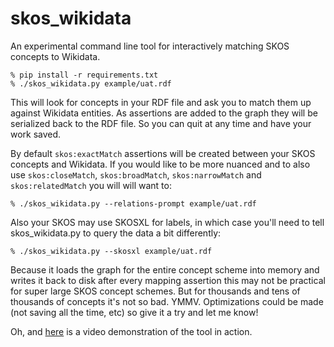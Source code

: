 # skos_wikidata

An experimental command line tool for interactively matching SKOS concepts
to Wikidata.

    % pip install -r requirements.txt
    % ./skos_wikidata.py example/uat.rdf

This will look for concepts in your RDF file and ask you to match them up
against Wikidata entities. As assertions are added to the graph they will be 
serialized back to the RDF file. So you can quit at any time and have your work
saved.

By default `skos:exactMatch` assertions will be created between your SKOS
concepts and Wikidata. If you would like to be more nuanced and to also use
`skos:closeMatch`, `skos:broadMatch`, `skos:narrowMatch` and `skos:relatedMatch`
you will will want to:

    % ./skos_wikidata.py --relations-prompt example/uat.rdf 

Also your SKOS may use SKOSXL for labels, in which case you'll need to tell
skos_wikidata.py to query the data a bit differently:

    % ./skos_wikidata.py --skosxl example/uat.rdf 

Because it loads the graph for the entire concept scheme into memory and 
writes it back to disk after every mapping assertion this may not be practical 
for super large SKOS concept schemes. But for thousands and tens of thousands
of concepts it's not so bad. YMMV.  Optimizations could be made 
(not saving all the time, etc) so give it a try and let me know!

Oh, and [here](https://vimeo.com/128396304) is a video demonstration of
the tool in action.
